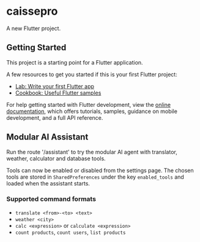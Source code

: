 # caissepro

A new Flutter project.

## Getting Started

This project is a starting point for a Flutter application.

A few resources to get you started if this is your first Flutter project:

- [Lab: Write your first Flutter app](https://docs.flutter.dev/get-started/codelab)
- [Cookbook: Useful Flutter samples](https://docs.flutter.dev/cookbook)

For help getting started with Flutter development, view the
[online documentation](https://docs.flutter.dev/), which offers tutorials,
samples, guidance on mobile development, and a full API reference.

## Modular AI Assistant
Run the route '/assistant' to try the modular AI agent with translator, weather, calculator and database tools.

Tools can now be enabled or disabled from the settings page. The chosen tools
are stored in `SharedPreferences` under the key `enabled_tools` and loaded when
the assistant starts.

### Supported command formats
- `translate <from>-<to> <text>`
- `weather <city>`
- `calc <expression>` or `calculate <expression>`
- `count products`, `count users`, `list products`
